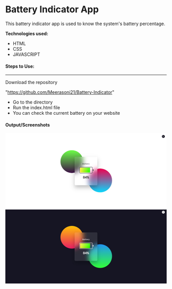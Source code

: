 # Battery Indicator App

This battery indicator app is used to know the system's battery percentage.

**Technologies used:**

- HTML
- CSS
- JAVASCRIPT

#### Steps to Use:
---

Download the repository

"https://github.com/Meerasoni21/Battery-Indicator"

- Go to the directory
- Run the index.html file
- You can check the current battery on your website

#### Output/Screenshots

![battery-indicator](https://github.com/Meerasoni21/Battery-Indicator/blob/main/light.jpg)
![battery-indicator](https://github.com/Meerasoni21/Battery-Indicator/blob/main/dark.jpg)

